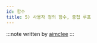 ```yaml
---
id: 함수
title: 5) 사용자 정의 함수, 중첩 루프
---
```



:::note
written by [aimclee](https://github.com/aimclee)
:::
